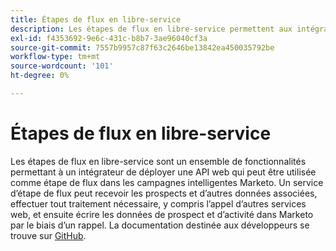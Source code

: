 ```yaml
---
title: Étapes de flux en libre-service
description: Les étapes de flux en libre-service permettent aux intégrateurs de déployer des API web en tant qu’étapes de flux Marketo pour traiter les données de prospect, appeler des services et écrire en retour les données de prospect et d’activité
exl-id: f4353692-9e6c-431c-b8b7-3ae96040cf3a
source-git-commit: 7557b9957c87f63c2646be13842ea450035792be
workflow-type: tm+mt
source-wordcount: '101'
ht-degree: 0%

---
```


# Étapes de flux en libre-service

Les étapes de flux en libre-service sont un ensemble de fonctionnalités permettant à un intégrateur de déployer une API web qui peut être utilisée comme étape de flux dans les campagnes intelligentes Marketo. Un service d’étape de flux peut recevoir les prospects et d’autres données associées, effectuer tout traitement nécessaire, y compris l’appel d’autres services web, et ensuite écrire les données de prospect et d’activité dans Marketo par le biais d’un rappel. La documentation destinée aux développeurs se trouve sur [GitHub](https://github.com/adobe/Marketo-SSFS-Service-Provider-Interface).
